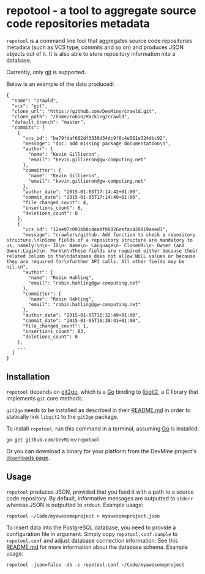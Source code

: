 # repotool - a tool to aggregate source code repositories metadata

`repotool` is a command line tool that aggregates source code repositories
metadata (such as VCS type, commits and so on) and produces JSON objects out of
it.  It is also able to store repository information into a database.

Currently, only [git](http://git-scm.com/) is supported.

Below is an example of the data produced:

```
{
  "name": "crawld",
  "vcs": "git",
  "clone_url": "https://github.com/DevMine/crawld.git",
  "clone_path": "/home/robin/Hacking/crawld",
  "default_branch": "master",
  "commits": [
    {
      "vcs_id": "ba79fdaf602df3330d34dc9f8c4e581e324dbc92",
      "message": "doc: add missing package documentation\n",
      "author": {
        "name": "Kevin Gillieron",
        "email": "kevin.gillieron@gw-computing.net"
      },
      "committer": {
        "name": "Kevin Gillieron",
        "email": "kevin.gillieron@gw-computing.net"
      },
      "author_date": "2015-01-05T17:14:42+01:00",
      "commit_date": "2015-01-05T17:14:49+01:00",
      "file_changed_count": 4,
      "insertions_count": 6,
      "deletions_count": 0
    },
    {
      "vcs_id": "12ae97c091bb8cdeabf89026eefac428819aaed1",
      "message": "crawlers/github: Add function to check a repository structure.\n\nSome fields of a repository structure are mandatory to us, namely:\n\n- ID\n- Name\n- Language\n- CloneURL\n- Owner (and Owner.Login)\n- Fork\n\nThese fields are required either because their related column in the\ndatabase does not allow NULL values or because they are required for\nfurther API calls. All other fields may be nil.\n",
      "author": {
        "name": "Robin Hahling",
        "email": "robin.hahling@gw-computing.net"
      },
      "committer": {
        "name": "Robin Hahling",
        "email": "robin.hahling@gw-computing.net"
      },
      "author_date": "2015-01-05T16:32:49+01:00",
      "commit_date": "2015-01-05T16:38:41+01:00",
      "file_changed_count": 1,
      "insertions_count": 83,
      "deletions_count": 0
    },
    ...
  ]
}
```

## Installation

`repotool` depends on [git2go](https://github.com/libgit2/git2go), which is a
[Go](http://golang.org/) binding to [libgit2](https://libgit2.github.com/), a C
library that implements `git` core methods.

`git2go` needs to be installed as described in their
[README.md](https://github.com/libgit2/git2go/blob/master/README.md#installing)
in order to statically link `libgit2` to the `git2go` package.

To install `repotool`, run this command in a terminal, assuming
[Go](http://golang.org/) is installed:

    go get github.com/DevMine/repotool

Or you can download a binary for your platform from the DevMine project's
[downloads page](http://devmine.ch/downloads).

## Usage

`repotool` produces JSON, provided that you feed it with a path to a source code
repository. By default, informative messages are outputted to `stderr` whereas
JSON is outputted to `stdout`. Example usage:

    repotool ~/Code/myawesomeproject > myawesomeproject.json

To insert data into the PostgreSQL database, you need to provide a configuration
file in argument. Simply copy `repotool.conf.sample` to `repotool.conf` and
adjust database connection information. See this
[README.md](https://github.com/DevMine/repotool/blob/master/db/README.md) for
more information about the database schema. Example usage:

    repotool -json=false -db -c repotool.conf ~/Code/myawesomeproject
